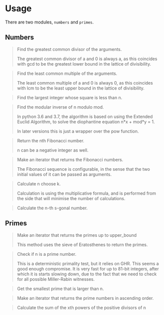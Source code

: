 # Usage

There are two modules, `numbers` and `primes`.

## Numbers

> Find the greatest common divisor of the arguments.
>
> The greatest common divisor of a and 0 is always a, as this coincides
> with gcd to be the greatest lower bound in the lattice of
> divisibility.

> Find the least common multiple of the arguments.
>
> The least common multiple of a and 0 is always 0, as this coincides
> with lcm to be the least upper bound in the lattice of divisibility.

> Find the largest integer whose square is less than n.

> Find the modular inverse of n modulo mod.
>
> In python 3.6 and 3.7, the algorithm is based on using the Extended
> Euclid Algorithm, to solve the diophantine equation n\*x + mod\*y = 1.
>
> In later versions this is just a wrapper over the pow function.

> Return the nth Fibonacci number.
>
> n can be a negative integer as well.

> Make an iterator that returns the Fibonacci numbers.
>
> The Fibonacci sequence is configurable, in the sense that the two
> initial values of it can be passed as arguments.

> Calculate n choose k.
>
> Calculation is using the multiplicative formula, and is performed from
> the side that will minimise the number of calculations.

> Calculate the n-th s-gonal number.

## Primes

> Make an iterator that returns the primes up to upper_bound
>
> This method uses the sieve of Eratosthenes to return the primes.

> Check if n is a prime number.
>
> This is a deterministic primality test, but it relies on GHR. This
> seems a good enough compromise. It is very fast for up to 81-bit
> integers, after which it is starts slowing down, due to the fact that
> we need to check for all possible Miller-Rabin witnesses.

> Get the smallest prime that is larger than n.

> Make an iterator that returns the prime numbers in ascending order.

> Calculate the sum of the xth powers of the positive divisors of n
